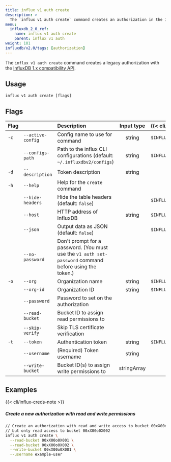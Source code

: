 ```yaml
---
title: influx v1 auth create
description: >
  The `influx v1 auth create` command creates an authorization in the InfluxDB 1.x compatibility API.
menu:
  influxdb_2_0_ref:
    name: influx v1 auth create
    parent: influx v1 auth
weight: 101
influxdb/v2.0/tags: [authorization]
---
```


The `influx v1 auth create` command creates a legacy authorization with the [InfluxDB 1.x compatibility API](/influxdb/v2.0/reference/api/influxdb-1x/).

## Usage
```
influx v1 auth create [flags]
```

## Flags
| Flag |                   | Description                                                                                            | Input type  | {{< cli/mapped >}}      |
|:-----|:------------------|:-------------------------------------------------------------------------------------------------------|:-----------:|:------------------------|
| `-c` | `--active-config` | Config name to use for command                                                                         | string      | `$INFLUX_ACTIVE_CONFIG` |
|      | `--configs-path`  | Path to the influx CLI configurations (default: `~/.influxdbv2/configs`)                               | string      | `$INFLUX_CONFIGS_PATH`  |
| `-d` | `--description`   | Token description                                                                                      | string      |                         |
| `-h` | `--help`          | Help for the `create` command                                                                          |             |                         |
|      | `--hide-headers`  | Hide the table headers (default: `false`)                                                              |             | `$INFLUX_HIDE_HEADERS`  |
|      | `--host`          | HTTP address of InfluxDB                                                                               | string      | `$INFLUX_HOST`          |
|      | `--json`          | Output data as JSON (default: `false`)                                                                 |             | `$INFLUX_OUTPUT_JSON`   |
|      | `--no-password`   | Don't prompt for a password. (You must use the `v1 auth set-password` command before using the token.) |             |                         |
| `-o` | `--org`           | Organization name                                                                                      | string      | `$INFLUX_ORG`           |
|      | `--org-id`        | Organization ID                                                                                        | string      | `$INFLUX_ORG_ID`        |
|      | `--password`      | Password to set on the authorization                                                                   |             |                         |
|      | `--read-bucket`   | Bucket ID to assign read permissions to                                                                |             |                         |
|      | `--skip-verify`   | Skip TLS certificate verification                                                                      |             |                         |
| `-t` | `--token`         | Authentication token                                                                                   | string      | `$INFLUX_TOKEN`         |
|      | `--username`      | (Required) Token username                                                                              | string      |                         |
|      | `--write-bucket`  | Bucket ID(s) to assign write permissions to                                                            | stringArray |                         |

## Examples

{{< cli/influx-creds-note >}}

##### Create a new authorization with read and write permissions
```sh
// Create an authorization with read and write access to bucket 00xX00o0X001
// but only read access to bucket 00xX00o0X002
influx v1 auth create \
  --read-bucket 00xX00o0X001 \
  --read-bucket 00xX00o0X002 \
  --write-bucket 00xX00o0X001 \
  --username example-user
```
